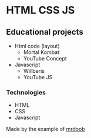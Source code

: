 # HTML CSS JS
## Educational projects
- Html code (layout)
	- Mortal Kombat 
	- YouTube Concept
- Javascript
	- Willberis
	- YouTube JS
### Technologies
- HTML
- CSS
- Javascript

Made by the example of [mrdoob](https://github.com/mrdoob/three.js "as always, it's great and beautiful")